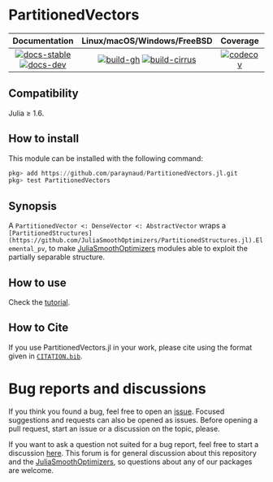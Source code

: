 # PartitionedVectors

| **Documentation** | **Linux/macOS/Windows/FreeBSD** | **Coverage** | **DOI** |
|:-----------------:|:-------------------------------:|:------------:|:-------:|
| [![docs-stable][docs-stable-img]][docs-stable-url] [![docs-dev][docs-dev-img]][docs-dev-url] | [![build-gh][build-gh-img]][build-gh-url] [![build-cirrus][build-cirrus-img]][build-cirrus-url] | [![codecov][codecov-img]][codecov-url] | [![doi][doi-img]][doi-url] |

[docs-stable-img]: https://img.shields.io/badge/docs-stable-blue.svg
[docs-stable-url]: https://paraynaud.github.io/PartitionedVectors.jl/stable
[docs-dev-img]: https://img.shields.io/badge/docs-dev-purple.svg
[docs-dev-url]: https://paraynaud.github.io/PartitionedVectors.jl/dev
[build-gh-img]: https://github.com/paraynaud/PartitionedVectors.jl/workflows/CI/badge.svg?branch=main
[build-gh-url]: https://github.com/paraynaud/PartitionedVectors.jl/actions
[build-cirrus-img]: https://img.shields.io/cirrus/github/paraynaud/PartitionedVectors.jl?logo=Cirrus%20CI
[build-cirrus-url]: https://cirrus-ci.com/github/paraynaud/PartitionedVectors.jl
[codecov-img]: https://codecov.io/gh/paraynaud/PartitionedVectors.jl/branch/main/graph/badge.svg
[codecov-url]: https://app.codecov.io/gh/paraynaud/PartitionedVectors.jl
[doi-img]: https://img.shields.io/badge/DOI-10.5281%2Fzenodo.822073-blue.svg
[doi-url]: https://doi.org/10.5281/zenodo.822073

## Compatibility
Julia ≥ 1.6.

## How to install
This module can be installed with the following command:
```julia
pkg> add https://github.com/paraynaud/PartitionedVectors.jl.git
pkg> test PartitionedVectors
```

## Synopsis
A `PartitionedVector <: DenseVector <: AbstractVector` wraps a `[PartitionedStructures](https://github.com/JuliaSmoothOptimizers/PartitionedStructures.jl).Elemental_pv`, to make [JuliaSmoothOptimizers](https://github.com/JuliaSmoothOptimizers) modules able to exploit the partially separable structure.

## How to use
<!-- Check the [tutorial](https://JuliaSmoothOptimizers.github.io/PartitionedVectors.jl/stable/). -->
Check the [tutorial](https://paraynaud/PartitionedVectors.jl/dev/).

## How to Cite

If you use PartitionedVectors.jl in your work, please cite using the format given in [`CITATION.bib`](https://github.com/JuliaSmoothOptimizers/PartitionedVectors.jl/blob/main/CITATION.bib).

# Bug reports and discussions

If you think you found a bug, feel free to open an [issue](https://github.com/JuliaSmoothOptimizers/PartitionedVectors.jl/issues).
Focused suggestions and requests can also be opened as issues. Before opening a pull request, start an issue or a discussion on the topic, please.

If you want to ask a question not suited for a bug report, feel free to start a discussion [here](https://github.com/JuliaSmoothOptimizers/Organization/discussions). This forum is for general discussion about this repository and the [JuliaSmoothOptimizers](https://github.com/JuliaSmoothOptimizers), so questions about any of our packages are welcome.